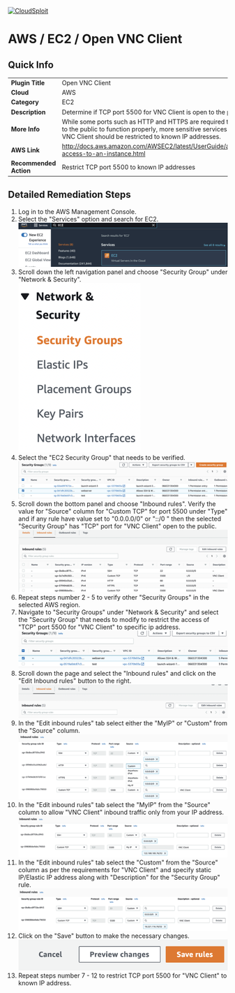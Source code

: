 [![CloudSploit](https://cloudsploit.com/img/logo-new-big-text-100.png "CloudSploit")](https://cloudsploit.com)

# AWS / EC2 / Open VNC Client

## Quick Info

| | |
|-|-|
| **Plugin Title** | Open VNC Client |
| **Cloud** | AWS |
| **Category** | EC2 |
| **Description** | Determine if TCP port 5500 for VNC Client is open to the public |
| **More Info** | While some ports such as HTTP and HTTPS are required to be open to the public to function properly, more sensitive services such as VNC Client should be restricted to known IP addresses. |
| **AWS Link** | http://docs.aws.amazon.com/AWSEC2/latest/UserGuide/authorizing-access-to-an-instance.html |
| **Recommended Action** | Restrict TCP port 5500 to known IP addresses |

## Detailed Remediation Steps
1. Log in to the AWS Management Console.
2. Select the "Services" option and search for EC2. </br> <img src="/resources/aws/ec2/open-vnc-client/step2.png"/>
3. Scroll down the left navigation panel and choose "Security Group" under "Network & Security".</br> <img src="/resources/aws/ec2/open-vnc-client/step3.png"/>
4. Select the "EC2 Security Group" that needs to be verified. </br> <img src="/resources/aws/ec2/open-vnc-client/step4.png"/>
5. Scroll down the bottom panel and choose "Inbound rules". Verify the value for "Source" column for "Custom TCP" for port 5500 under "Type" and if any rule have value set to "0.0.0.0/0" or "::/0 " then the selected "Security Group" has "TCP" port for "VNC Client" open to the public.</br> <img src="/resources/aws/ec2/open-vnc-client/step5.png"/>
6. Repeat steps number 2 - 5 to verify other "Security Groups" in the selected AWS region.</br> 
7. Navigate to "Security Groups" under "Network & Security" and select the "Security Group" that needs to modify to restrict the access of "TCP" port 5500 for "VNC Client"  to specific ip address. </br> <img src="/resources/aws/ec2/open-vnc-client/step7.png"/>
8. Scroll down the page and select the "Inbound rules" and click on the "Edit Inbound rules" button to the right. </br> <img src="/resources/aws/ec2/open-vnc-client/step8.png"/>
9. In the "Edit inbound rules" tab select either the "MyIP" or "Custom" from the "Source" column.</br>  <img src="/resources/aws/ec2/open-vnc-client/step9.png"/>
10. In the "Edit inbound rules" tab select the "MyIP" from the "Source" column to allow "VNC Client" inbound traffic only from your IP address.</br>  <img src="/resources/aws/ec2/open-vnc-client/step10.png"/>
11. In the "Edit inbound rules" tab select the "Custom" from the "Source" column as per the requirements for "VNC Client" and specify static IP/Elastic IP address along with "Description" for the "Security Group" rule. </br>  <img src="/resources/aws/ec2/open-vnc-client/step11.png"/>
12. Click on the "Save" button to make the necessary changes. </br>  <img src="/resources/aws/ec2/open-vnc-client/step12.png"/>
13. Repeat steps number 7 - 12 to restrict TCP port 5500 for "VNC Client" to known IP address.</br>
